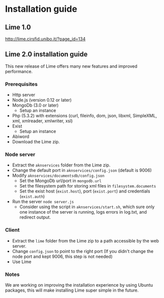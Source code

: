 # Installation guide

## Lime 1.0
http://lime.cirsfid.unibo.it/?page_id=134

## Lime 2.0 installation guide

This new release of Lime offers many new features and improved performance.

### Prerequisites

- Http server
- Node.js (version 0.12 or later)
- MongoDb (3.0 or later)
    - Setup an instance
- Php (5.3.2) with extensions (curl, fileinfo, dom, json, libxml, SimpleXML, xml, xmlreader, xmlwriter, xsl)
- Exist
    - Setup an instance
- Abiword
- Download the Lime zip.

### Node server

- Extract the `aknservices` folder from the Lime zip.
- Change the default port in `aknservices/config.json` (default is 9006)
- Modify `aknservices/documentsdb/config.json`
    - Set the MongoDb url/port in `mongodb.url`
    - Set the filesystem path for storing xml files in `filesystem.documents`
    - Set the exist host (`exist.host`), port (`exist.port`) and credentials (`exist.auth`)
- Run the server `node server.js`
    - Consider using the script in `aknservices/start.sh`, which sure only one instance of the server is running, logs errors in log.txt, and redirect output.

### Client

- Extract the `lime` folder from the Lime zip to a path accessible by the web server.
- Change `config.json` to point to the right port (If you didn't change the node port and kept 9006, this step is not needed)
- Use Lime

### Notes

We are working on improving the installation experience by using Ubuntu packages, this will make installing Lime super simple in the future.

